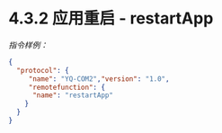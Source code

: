 # 4.3.2    应用重启 - restartApp

 *指令样例：*

```json
{
  "protocol": {
     "name": "YQ-COM2","version": "1.0",
     "remotefunction": {
      "name": "restartApp"
    }
  }
}
```

